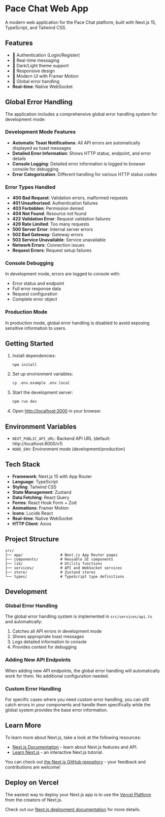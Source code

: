 # Pace Chat Web App

A modern web application for the Pace Chat platform, built with Next.js 15, TypeScript, and Tailwind CSS.

## Features

- 🔐 Authentication (Login/Register)
- 💬 Real-time messaging
- 🌙 Dark/Light theme support
- 📱 Responsive design
- 🚀 Modern UI with Framer Motion
- 🔄 Global error handling
- **Real-time**: Native WebSocket

## Global Error Handling

The application includes a comprehensive global error handling system for development mode:

### Development Mode Features

- **Automatic Toast Notifications**: All API errors are automatically displayed as toast messages
- **Detailed Error Information**: Shows HTTP status, endpoint, and error details
- **Console Logging**: Detailed error information is logged to browser console for debugging
- **Error Categorization**: Different handling for various HTTP status codes

### Error Types Handled

- **400 Bad Request**: Validation errors, malformed requests
- **401 Unauthorized**: Authentication failures
- **403 Forbidden**: Permission denied
- **404 Not Found**: Resource not found
- **422 Validation Error**: Request validation failures
- **429 Rate Limited**: Too many requests
- **500 Server Error**: Internal server errors
- **502 Bad Gateway**: Gateway errors
- **503 Service Unavailable**: Service unavailable
- **Network Errors**: Connection issues
- **Request Errors**: Request setup failures

### Console Debugging

In development mode, errors are logged to console with:
- Error status and endpoint
- Full error response data
- Request configuration
- Complete error object

### Production Mode

In production mode, global error handling is disabled to avoid exposing sensitive information to users.

## Getting Started

1. Install dependencies:
   ```bash
   npm install
   ```

2. Set up environment variables:
   ```bash
   cp .env.example .env.local
   ```

3. Start the development server:
   ```bash
   npm run dev
   ```

4. Open [http://localhost:3000](http://localhost:3000) in your browser.

## Environment Variables

- `NEXT_PUBLIC_API_URL`: Backend API URL (default: http://localhost:8000/v1)
- `NODE_ENV`: Environment mode (development/production)

## Tech Stack

- **Framework**: Next.js 15 with App Router
- **Language**: TypeScript
- **Styling**: Tailwind CSS
- **State Management**: Zustand
- **Data Fetching**: React Query
- **Forms**: React Hook Form + Zod
- **Animations**: Framer Motion
- **Icons**: Lucide React
- **Real-time**: Native WebSocket
- **HTTP Client**: Axios

## Project Structure

```
src/
├── app/                 # Next.js App Router pages
├── components/          # Reusable UI components
├── lib/                 # Utility functions
├── services/            # API and WebSocket services
├── store/               # Zustand stores
└── types/               # TypeScript type definitions
```

## Development

### Global Error Handling

The global error handling system is implemented in `src/services/api.ts` and automatically:

1. Catches all API errors in development mode
2. Shows appropriate toast messages
3. Logs detailed information to console
4. Provides context for debugging

### Adding New API Endpoints

When adding new API endpoints, the global error handling will automatically work for them. No additional configuration needed.

### Custom Error Handling

For specific cases where you need custom error handling, you can still catch errors in your components and handle them specifically while the global system provides the base error information.

## Learn More

To learn more about Next.js, take a look at the following resources:

- [Next.js Documentation](https://nextjs.org/docs) - learn about Next.js features and API.
- [Learn Next.js](https://nextjs.org/learn) - an interactive Next.js tutorial.

You can check out [the Next.js GitHub repository](https://github.com/vercel/next.js) - your feedback and contributions are welcome!

## Deploy on Vercel

The easiest way to deploy your Next.js app is to use the [Vercel Platform](https://vercel.com/new?utm_medium=default-template&filter=next.js&utm_source=create-next-app&utm_campaign=create-next-app-readme) from the creators of Next.js.

Check out our [Next.js deployment documentation](https://nextjs.org/docs/app/building-your-application/deploying) for more details.
